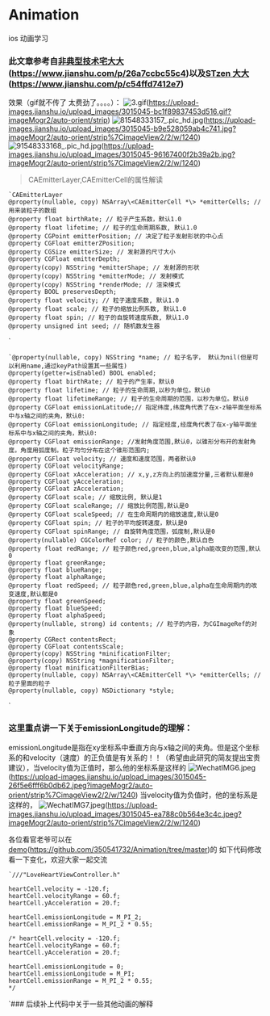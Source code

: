 # Animation
ios 动画学习

### 此文章参考自[非典型技术宅大大]()(https://www.jianshu.com/p/26a7ccbc55c4)以及[STzen 大大]()(https://www.jianshu.com/p/c54ffd7412e7)


效果（gif就不传了 太费劲了。。。。）：
![3.gif]()(https://upload-images.jianshu.io/upload_images/3015045-bc1f89837453d516.gif?imageMogr2/auto-orient/strip)
![81548333157_.pic_hd.jpg]()(https://upload-images.jianshu.io/upload_images/3015045-b9e528059ab4c741.jpg?imageMogr2/auto-orient/strip%7CimageView2/2/w/1240)
![91548333168_.pic_hd.jpg]()(https://upload-images.jianshu.io/upload_images/3015045-96167400f2b39a2b.jpg?imageMogr2/auto-orient/strip%7CimageView2/2/w/1240)


> CAEmitterLayer,CAEmitterCell的属性解读


```
`CAEmitterLayer
@property(nullable, copy) NSArray\<CAEmitterCell *\> *emitterCells; // 用来装粒子的数组
@property float birthRate; // 粒子产生系数，默认1.0
@property float lifetime; // 粒子的生命周期系数, 默认1.0
@property CGPoint emitterPosition; // 决定了粒子发射形状的中心点
@property CGFloat emitterZPosition;
@property CGSize emitterSize; // 发射源的尺寸大小
@property CGFloat emitterDepth;
@property(copy) NSString *emitterShape; // 发射源的形状
@property(copy) NSString *emitterMode; // 发射模式
@property(copy) NSString *renderMode; // 渲染模式
@property BOOL preservesDepth;
@property float velocity; // 粒子速度系数, 默认1.0
@property float scale; // 粒子的缩放比例系数, 默认1.0
@property float spin; // 粒子的自旋转速度系数, 默认1.0
@property unsigned int seed; // 随机数发生器
```
`
```
`@property(nullable, copy) NSString *name; // 粒子名字， 默认为nil(但是可以利用name,通过keyPath设置其一些属性)
@property(getter=isEnabled) BOOL enabled; 
@property float birthRate; // 粒子的产生率，默认0
@property float lifetime; // 粒子的生命周期,以秒为单位。默认0
@property float lifetimeRange; // 粒子的生命周期的范围，以秒为单位。默认0
@property CGFloat emissionLatitude;// 指定纬度,纬度角代表了在x-z轴平面坐标系中与x轴之间的夹角，默认0: 
@property CGFloat emissionLongitude; // 指定经度,经度角代表了在x-y轴平面坐标系中与x轴之间的夹角，默认0:
@property CGFloat emissionRange; //发射角度范围,默认0，以锥形分布开的发射角度。角度用弧度制。粒子均匀分布在这个锥形范围内;
@property CGFloat velocity; // 速度和速度范围，两者默认0
@property CGFloat velocityRange;
@property CGFloat xAcceleration; // x,y,z方向上的加速度分量,三者默认都是0
@property CGFloat yAcceleration;
@property CGFloat zAcceleration;
@property CGFloat scale; // 缩放比例, 默认是1
@property CGFloat scaleRange; // 缩放比例范围,默认是0
@property CGFloat scaleSpeed; // 在生命周期内的缩放速度,默认是0
@property CGFloat spin; // 粒子的平均旋转速度，默认是0
@property CGFloat spinRange; // 自旋转角度范围，弧度制,默认是0
@property(nullable) CGColorRef color; // 粒子的颜色,默认白色
@property float redRange; // 粒子颜色red,green,blue,alpha能改变的范围,默认0
@property float greenRange;
@property float blueRange;
@property float alphaRange;
@property float redSpeed; // 粒子颜色red,green,blue,alpha在生命周期内的改变速度,默认都是0
@property float greenSpeed;
@property float blueSpeed;
@property float alphaSpeed;
@property(nullable, strong) id contents; // 粒子的内容，为CGImageRef的对象
@property CGRect contentsRect;
@property CGFloat contentsScale;
@property(copy) NSString *minificationFilter;
@property(copy) NSString *magnificationFilter;
@property float minificationFilterBias;
@property(nullable, copy) NSArray\<CAEmitterCell *\> *emitterCells; // 粒子里面的粒子
@property(nullable, copy) NSDictionary *style;
```
`
### 这里重点讲一下关于emissionLongitude的理解：
emissionLongitude是指在xy坐标系中垂直方向与x轴之间的夹角。但是这个坐标系的和velocity（速度）的正负值是有关系的！！（希望由此研究的简友提出宝贵建议），当velocity值为正值时，那么他的坐标系是这样的
![WechatIMG6.jpeg]()(https://upload-images.jianshu.io/upload_images/3015045-26f5e6fff6b0db62.jpeg?imageMogr2/auto-orient/strip%7CimageView2/2/w/1240)
当velocity值为负值时，他的坐标系是这样的，
![WechatIMG7.jpeg]()(https://upload-images.jianshu.io/upload_images/3015045-ea788c0b564e3c4c.jpeg?imageMogr2/auto-orient/strip%7CimageView2/2/w/1240)

各位看官老爷可以在[demo]()(https://github.com/350541732/Animation/tree/master)的
如下代码修改看一下变化，欢迎大家一起交流
```
`///"LoveHeartViewController.h"

heartCell.velocity = -120.f;
heartCell.velocityRange = 60.f;
heartCell.yAcceleration = 20.f;

heartCell.emissionLongitude = M_PI_2;
heartCell.emissionRange = M_PI_2 * 0.55;

/* heartCell.velocity = -120.f;
heartCell.velocityRange = 60.f;
heartCell.yAcceleration = 20.f;

heartCell.emissionLongitude = 0;
heartCell.emissionLongitude = M_PI;
heartCell.emissionRange = M_PI_2 * 0.55;
*/
```
`### 后续补上代码中关于一些其他动画的解释

